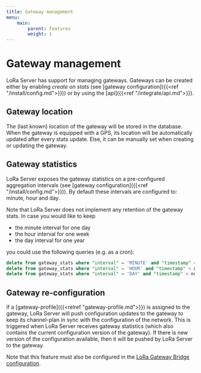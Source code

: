 ```yaml
---
title: Gateway management
menu:
    main:
        parent: features
        weight: 1
---
```


# Gateway management

LoRa Server has support for managing gateways. Gateways can be created either
by enabling *create on stats* (see [gateway configuration]({{<ref "/install/config.md">}}))
or by using the [api]({{<ref "/integrate/api.md">}}).

## Gateway location

The (last known) location of the gateway will be stored in the database. When
the gateway is equipped with a GPS, its location will be automatically updated
after every stats update. Else, it can be manually set when creating or
updating the gateway.

## Gateway statistics

LoRa Server exposes the gateway statistics on a pre-configured aggregation
intervals (see [gateway configuration]({{<ref "/install/config.md">}})).
By default these intervals are configured to: minute, hour and day.

Note that LoRa Server does not implement any retention of the gateway stats.
In case you would like to keep

* the minute interval for one day
* the hour interval for one week
* the day interval for one year

you could use the following queries (e.g. as a cron):

```sql
delete from gateway_stats where "interval" = 'MINUTE' and "timestamp" < now() - interval '1 day';
delete from gateway_stats where "interval" = 'HOUR' and "timestamp" < now() - interval '1 week';
delete from gateway_stats where "interval" = 'DAY' and "timestamp" < now() - interval '1 year';
```


## Gateway re-configuration

If a [gateway-profile]({{<relref "gateway-profile.md">}}) is assigned
to the gateway, LoRa Server will push configuration updates to the gateway
to keep its channel-plan in sync with the configuration of the network.
This is triggered when LoRa Server receives gateway statistics (which also
contains the current configuration version of the gateway). If there is new
version of the configuration available, then it will be pushed by LoRa Server
to the gateway.

Note that this feature must also be configured in the
[LoRa Gateway Bridge configuration](/lora-gateway-bridge/install/config/).
